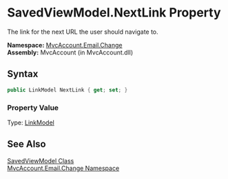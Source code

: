 SavedViewModel.NextLink Property
================================
The link for the next URL the user should navigate to.

**Namespace:** [MvcAccount.Email.Change][1]  
**Assembly:** MvcAccount (in MvcAccount.dll)

Syntax
------

```csharp
public LinkModel NextLink { get; set; }
```

### Property Value
Type: [LinkModel][2]

See Also
--------
[SavedViewModel Class][3]  
[MvcAccount.Email.Change Namespace][1]  

[1]: ../README.md
[2]: ../../MvcAccount.Shared/LinkModel/README.md
[3]: README.md